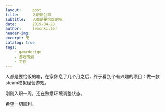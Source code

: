 ```yaml
---
layout:     post
title:      入职新公司
subtitle:   人都是要恰饭的嘛
date:       2019-04-28
author:     lemonkiller
header-img: 
excerpt: 无
catalog: true
tags:
    - gamedesign
    - 游戏策划
    - 工作
---
```


人都是要恰饭的嘛，在家休息了几个月之后，终于看到个有兴趣的项目：做一款steam模拟经营游戏。

刚刚入职一周，还在熟悉环境调整状态。

希望一切顺利。








